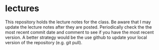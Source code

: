 # lectures
This repository holds the lecture notes for the class.  Be aware that I may 
update the lecture notes after they are posted.  Periodically check the the
most recent commit date and comment to see if you have the most recent version. A better strategy would be the use github to update your local version of the
repository (e.g. git pull).
